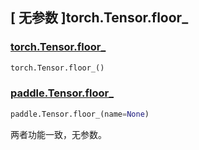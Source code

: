 ## [ 无参数 ]torch.Tensor.floor\_

### [torch.Tensor.floor\_](https://pytorch.org/docs/stable/generated/torch.Tensor.floor_.html?highlight=floor_#torch.Tensor.floor_)

```python
torch.Tensor.floor_()
```

### [paddle.Tensor.floor\_](https://www.paddlepaddle.org.cn/documentation/docs/zh/api/paddle/Tensor_cn.html#id10)

```python
paddle.Tensor.floor_(name=None)
```

两者功能一致，无参数。
